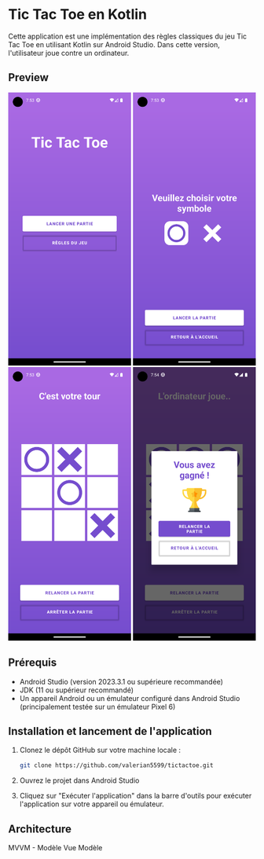 # Tic Tac Toe en Kotlin

Cette application est une implémentation des règles classiques du jeu Tic Tac Toe en utilisant Kotlin sur Android Studio. Dans cette version, l'utilisateur joue contre un ordinateur.

## Preview
<div>
  <img src="./screenshots/Screenshot_home.png" alt="Écran d'accueil" width="250" />
  <img src="./screenshots/Screenshot_choose_side.png" alt="Configuration de la partie" width="250" />
  <img src="./screenshots/Screenshot_in_game.png" alt="Jeu en cours" width="250" />
  <img src="./screenshots/Screenshot_end_game.png" alt="Écran de victoire" width="250" />
</div>

## Prérequis

- Android Studio (version 2023.3.1 ou supérieure recommandée)
- JDK (11 ou supérieur recommandé)
- Un appareil Android ou un émulateur configuré dans Android Studio (principalement testée sur un émulateur Pixel 6)

## Installation et lancement de l'application

1. Clonez le dépôt GitHub sur votre machine locale :

   ```bash
   git clone https://github.com/valerian5599/tictactoe.git
2. Ouvrez le projet dans Android Studio

3. Cliquez sur "Exécuter l'application" dans la barre d'outils pour exécuter l'application sur votre appareil ou émulateur.

## Architecture
MVVM - Modèle Vue Modèle